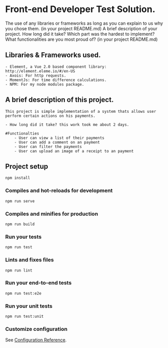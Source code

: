 # Front-end Developer Test Solution.

The use of any libraries or frameworks as long as you can explain to us why you chose them. (in your project README.md)
A brief description of your project. How long did it take? Which part was the hardest to implement? What functionalities are you most proud of? (in your project README.md)

## Libraries & Frameworks used.
```
- Element, a Vue 2.0 based component library: http://element.eleme.io/#/en-US
- Axois: For http requests.
- MomentJs: For time difference calculations.
- NPM: For my node modules package.
```

## A brief description of this project.
```
This project is simple implementation of a system thats allows user perform certain actions on his payments.

- How long did it take? this work took me about 2 days.
 
#Functionalties
    - User can view a list of their payments
    - User can add a comment on an payment
    - User can filter the payments
    - User can upload an image of a receipt to an payment
```

## Project setup
```
npm install
```

### Compiles and hot-reloads for development
```
npm run serve
```

### Compiles and minifies for production
```
npm run build
```

### Run your tests
```
npm run test
```

### Lints and fixes files
```
npm run lint
```

### Run your end-to-end tests
```
npm run test:e2e
```

### Run your unit tests
```
npm run test:unit
```

### Customize configuration
See [Configuration Reference](https://cli.vuejs.org/config/).
